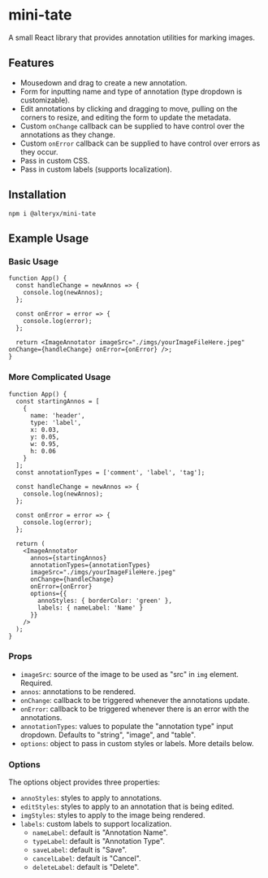 # mini-tate

A small React library that provides annotation utilities for marking images.

## Features

- Mousedown and drag to create a new annotation.
- Form for inputting name and type of annotation (type dropdown is customizable).
- Edit annotations by clicking and dragging to move, pulling on the corners to resize, and editing the form to update the metadata.
- Custom `onChange` callback can be supplied to have control over the annotations as they change.
- Custom `onError` callback can be supplied to have control over errors as they occur.
- Pass in custom CSS.
- Pass in custom labels (supports localization).

## Installation

`npm i @alteryx/mini-tate`

## Example Usage

### Basic Usage

```
function App() {
  const handleChange = newAnnos => {
    console.log(newAnnos);
  };

  const onError = error => {
    console.log(error);
  };

  return <ImageAnnotator imageSrc="./imgs/yourImageFileHere.jpeg" onChange={handleChange} onError={onError} />;
}
```

### More Complicated Usage

```
function App() {
  const startingAnnos = [
    {
      name: 'header',
      type: 'label',
      x: 0.03,
      y: 0.05,
      w: 0.95,
      h: 0.06
    }
  ];
  const annotationTypes = ['comment', 'label', 'tag'];

  const handleChange = newAnnos => {
    console.log(newAnnos);
  };

  const onError = error => {
    console.log(error);
  };

  return (
    <ImageAnnotator
      annos={startingAnnos}
      annotationTypes={annotationTypes}
      imageSrc="./imgs/yourImageFileHere.jpeg"
      onChange={handleChange}
      onError={onError}
      options={{
        annoStyles: { borderColor: 'green' },
        labels: { nameLabel: 'Name' }
      }}
    />
  );
}
```

### Props

- `imageSrc`: source of the image to be used as "src" in `img` element. Required.
- `annos`: annotations to be rendered.
- `onChange`: callback to be triggered whenever the annotations update.
- `onError`: callback to be triggered whenever there is an error with the annotations.
- `annotationTypes`: values to populate the "annotation type" input dropdown. Defaults to "string", "image", and "table".
- `options`: object to pass in custom styles or labels. More details below.

### Options

The options object provides three properties:

- `annoStyles`: styles to apply to annotations.
- `editStyles`: styles to apply to an annotation that is being edited.
- `imgStyles`: styles to apply to the image being rendered.
- `labels`: custom labels to support localization.
  - `nameLabel`: default is "Annotation Name".
  - `typeLabel`: default is "Annotation Type".
  - `saveLabel`: default is "Save".
  - `cancelLabel`: default is "Cancel".
  - `deleteLabel`: default is "Delete".
